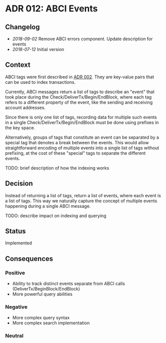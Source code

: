 # ADR 012: ABCI Events

## Changelog

- *2018-09-02* Remove ABCI errors component. Update description for events
- *2018-07-12* Initial version

## Context

ABCI tags were first described in [ADR 002](https://github.com/number571/tendermint/blob/master/docs/architecture/adr-002-event-subscription.md).
They are key-value pairs that can be used to index transactions.

Currently, ABCI messages return a list of tags to describe an
"event" that took place during the Check/DeliverTx/Begin/EndBlock,
where each tag refers to a different property of the event, like the sending and receiving account addresses.

Since there is only one list of tags, recording data for multiple such events in
a single Check/DeliverTx/Begin/EndBlock must be done using prefixes in the key
space.

Alternatively, groups of tags that constitute an event can be separated by a
special tag that denotes a break between the events. This would allow
straightforward encoding of multiple events into a single list of tags without
prefixing, at the cost of these "special" tags to separate the different events.

TODO: brief description of how the indexing works

## Decision

Instead of returning a list of tags, return a list of events, where
each event is a list of tags. This way we naturally capture the concept of
multiple events happening during a single ABCI message.

TODO: describe impact on indexing and querying

## Status

Implemented

## Consequences

### Positive

- Ability to track distinct events separate from ABCI calls (DeliverTx/BeginBlock/EndBlock)
- More powerful query abilities

### Negative

- More complex query syntax
- More complex search implementation

### Neutral
